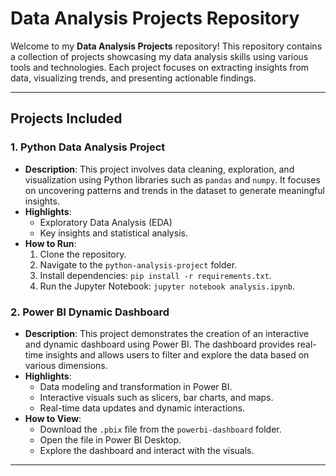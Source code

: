 # Data Analysis Projects Repository

Welcome to my **Data Analysis Projects** repository! This repository contains a collection of projects showcasing my data analysis skills using various tools and technologies. Each project focuses on extracting insights from data, visualizing trends, and presenting actionable findings.

---

## Projects Included

### 1. **Python Data Analysis Project**
   - **Description**: This project involves data cleaning, exploration, and visualization using Python libraries such as `pandas` and `numpy`. It focuses on uncovering patterns and trends in the dataset to generate meaningful insights.
   - **Highlights**:
     - Exploratory Data Analysis (EDA)
     - Key insights and statistical analysis.
   - **How to Run**:
     1. Clone the repository.
     2. Navigate to the `python-analysis-project` folder.
     3. Install dependencies: `pip install -r requirements.txt`.
     4. Run the Jupyter Notebook: `jupyter notebook analysis.ipynb`.

### 2. **Power BI Dynamic Dashboard**
   - **Description**: This project demonstrates the creation of an interactive and dynamic dashboard using Power BI. The dashboard provides real-time insights and allows users to filter and explore the data based on various dimensions.
   - **Highlights**:
     - Data modeling and transformation in Power BI.
     - Interactive visuals such as slicers, bar charts, and maps.
     - Real-time data updates and dynamic interactions.
   - **How to View**:
     - Download the `.pbix` file from the `powerbi-dashboard` folder.
     - Open the file in Power BI Desktop.
     - Explore the dashboard and interact with the visuals.

---
